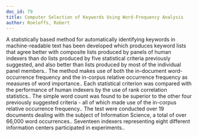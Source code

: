 ```yaml
---
doc_id: 79
title: Computer Selection of Keywords Using Word-Frequency Analysis
author: Roeloffs, Robert
---
```


A statistically based method for automatically identifying keywords in 
machine-readable text has been developed which produces keyword lists that 
agree better with composite lists produced by panels of human indexers than do 
lists produced by five statistical criteria previously suggested, and also 
better than lists produced by most of the individual panel members.. The method
makes use of both the in-document word-occurrence frequency and the in-corpus
relative occurrence frequency as measures of word importance.. Each statistical
criterion was compared with the performance of human indexers by the use of rank
correlation statistics.. The simple word count was found to be superior to the
other four previously suggested criteria - all of which made use of the 
in-corpus relative occurrence frequency.. The test were conducted over 19
documents dealing with the subject of Information Science, a total of over 
66,000 word occurrences.. Seventeen indexers representing eight different 
information centers participated in experiments..